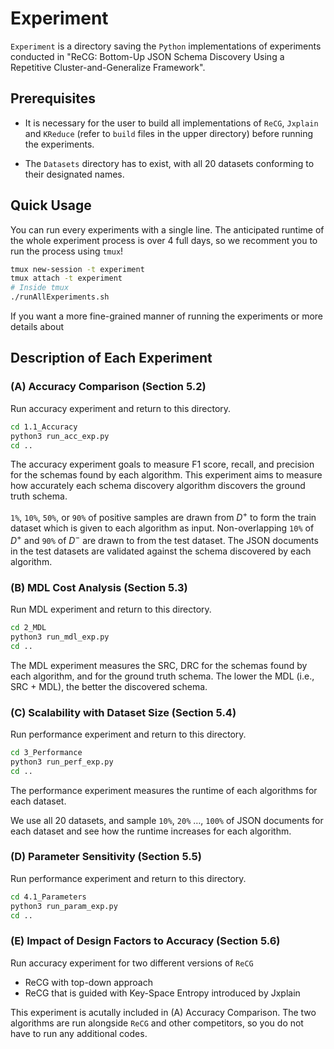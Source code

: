 # Experiment

`Experiment` is a directory saving the `Python` implementations of experiments conducted in "ReCG: Bottom-Up JSON Schema Discovery Using a Repetitive Cluster-and-Generalize Framework".


## Prerequisites

- It is necessary for the user to build all implementations of `ReCG`, `Jxplain` and `KReduce` (refer to `build` files in the upper directory) before running the experiments.

- The `Datasets` directory has to exist, with all 20 datasets conforming to their designated names.

## Quick Usage


You can run every experiments with a single line.
The anticipated runtime of the whole experiment process is over 4 full days, so we recomment you to run the process using `tmux`!

```bash
tmux new-session -t experiment
tmux attach -t experiment
# Inside tmux
./runAllExperiments.sh
```

If you want a more fine-grained manner of running the experiments or more details about 

## Description of Each Experiment

### (A) Accuracy Comparison (Section 5.2)

Run accuracy experiment and return to this directory.
```bash
cd 1.1_Accuracy
python3 run_acc_exp.py
cd ..
```

The accuracy experiment goals to measure F1 score, recall, and precision for the schemas found by each algorithm.
This experiment aims to measure how accurately each schema discovery algorithm discovers the ground truth schema.

`1%`, `10%`, `50%`, or `90%` of positive samples are drawn from $D^+$ to form the train dataset which is given to each algorithm as input.
Non-overlapping `10%` of $D^+$ and `90%` of $D^-$ are drawn to from the test dataset.
The JSON documents in the test datasets are validated against the schema discovered by each algorithm.


### (B) MDL Cost Analysis (Section 5.3)

Run MDL experiment and return to this directory.
```bash
cd 2_MDL
python3 run_mdl_exp.py
cd ..
```

The MDL experiment measures the SRC, DRC for the schemas found by each algorithm, and for the ground truth schema.
The lower the MDL (i.e., SRC + MDL), the better the discovered schema.

### (C) Scalability with Dataset Size (Section 5.4)

Run performance experiment and return to this directory.
```bash
cd 3_Performance
python3 run_perf_exp.py
cd ..
```

The performance experiment measures the runtime of each algorithms for each dataset.

We use all 20 datasets, and sample `10%`, `20%` $\dots$, `100%` of JSON documents for each dataset and see how the runtime increases for each algorithm.


### (D) Parameter Sensitivity (Section 5.5)

Run performance experiment and return to this directory.
```bash
cd 4.1_Parameters
python3 run_param_exp.py
cd ..

```


### (E) Impact of Design Factors to Accuracy (Section 5.6)

Run accuracy experiment for two different versions of `ReCG`

- ReCG with top-down approach
- ReCG that is guided with Key-Space Entropy introduced by Jxplain 

This experiment is acutally included in (A) Accuracy Comparison.
The two algorithms are run alongside `ReCG` and other competitors, so you do not have to run any additional codes.